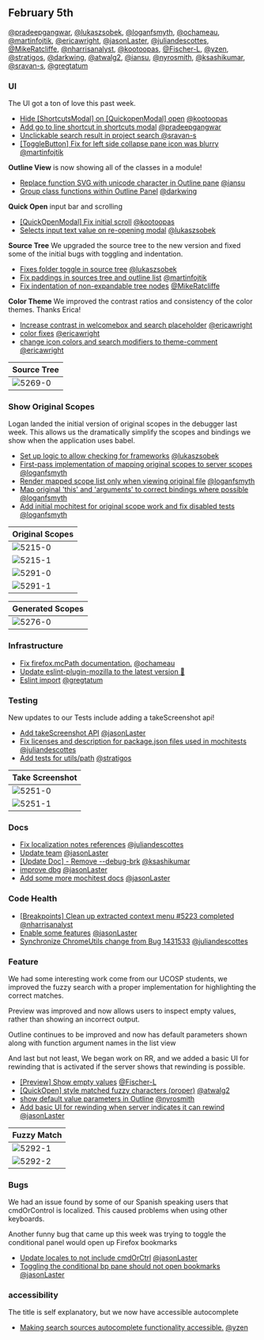 ## February 5th

[@pradeepgangwar], [@lukaszsobek], [@loganfsmyth], [@ochameau], [@martinfojtik], [@ericawright], [@jasonLaster], [@juliandescottes], [@MikeRatcliffe], [@nharrisanalyst], [@kootoopas], [@Fischer-L], [@yzen], [@stratigos], [@darkwing], [@atwalg2], [@iansu], [@nyrosmith], [@ksashikumar], [@sravan-s], [@gregtatum]

### UI

The UI got a ton of love this past week.

* [Hide [ShortcutsModal] on [QuickopenModal] open][5275] [@kootoopas]
* [Add go to line shortcut in shortcuts modal][4932] [@pradeepgangwar]
* [Unclickable search result in project search ][5305] [@sravan-s]
* [[ToggleButton] Fix for left side collapse pane icon was blurry][5309] [@martinfojtik]

**Outline View** is now showing all of the classes in a module!

* [Replace function SVG with unicode character in Outline pane][5293] [@iansu]
* [Group class functions within Outline Panel][5290] [@darkwing]

**Quick Open** input bar and scrolling

* [[QuickOpenModal] Fix initial scroll][5311] [@kootoopas]
* [Selects input text value on re-opening modal][5286] [@lukaszsobek]

**Source Tree** We upgraded the source tree to the new version and fixed some of the initial bugs with toggling and indentation.

* [Fixes folder toggle in source tree][5308] [@lukaszsobek]
* [Fix paddings in sources tree and outline list][5240] [@martinfojtik]
* [Fix indentation of non-expandable tree nodes][5269] [@MikeRatcliffe]

**Color Theme** We improved the contrast ratios and consistency of the color themes. Thanks Erica!

* [Increase contrast in welcomebox and search placeholder][5249] [@ericawright]
* [color fixes][5314] [@ericawright]
* [change icon colors and search modifiers to theme-comment][5318] [@ericawright]

| Source Tree |
| ----------- |
| ![5269-0]   |

### Show Original Scopes

Logan landed the initial version of original scopes in the debugger last week. This allows us the dramatically simplify the scopes and bindings we show when the application uses babel.

* [Set up logic to allow checking for frameworks][5186] [@lukaszsobek]
* [First-pass implementation of mapping original scopes to server scopes][5215] [@loganfsmyth]
* [Render mapped scope list only when viewing original file][5276] [@loganfsmyth]
* [Map original 'this' and 'arguments' to correct bindings where possible][5291] [@loganfsmyth]
* [Add initial mochitest for original scope work and fix disabled tests][5317] [@loganfsmyth]

| Original Scopes |
| --------------- |
| ![5215-0]       |
| ![5215-1]       |
| ![5291-0]       |
| ![5291-1]       |

| Generated Scopes |
| ---------------- |
| ![5276-0]        |

### Infrastructure

* [Fix firefox.mcPath documentation.][5238] [@ochameau]
* [Update eslint-plugin-mozilla to the latest version 🚀][5272]
* [Eslint import][5315] [@gregtatum]

### Testing

New updates to our Tests include adding a takeScreenshot api!

* [Add takeScreenshot API][5251] [@jasonLaster]
* [Fix licenses and description for package.json files used in mochitests][5264] [@juliandescottes]
* [Add tests for utils/path][5289] [@stratigos]

| Take Screenshot |
| --------------- |
| ![5251-0]       |
| ![5251-1]       |

### Docs

* [Fix localization notes references][5263] [@juliandescottes]
* [Update team][5274] [@jasonLaster]
* [[Update Doc] - Remove --debug-brk][5297] [@ksashikumar]
* [improve dbg][5304] [@jasonLaster]
* [Add some more mochitest docs][5319] [@jasonLaster]

### Code Health

* [[Breakpoints] Clean up extracted context menu #5223 completed][5271] [@nharrisanalyst]
* [Enable some features][5273] [@jasonLaster]
* [Synchronize ChromeUtils change from Bug 1431533][5282] [@juliandescottes]

### Feature

We had some interesting work come from our UCOSP students, we improved the fuzzy search with a proper implementation for highlighting the correct matches.

Preview was improved and now allows users to inspect empty values, rather than showing an incorrect output.

Outline continues to be improved and now has default parameters shown along with function argument names in the list view

And last but not least, We began work on RR, and we added a basic UI for rewinding that is activated if the server shows that rewinding is possible.

* [[Preview] Show empty values][5279] [@Fischer-L]
* [[QuickOpen] style matched fuzzy characters (proper)][5292] [@atwalg2]
* [show default value parameters in Outline][5294] [@nyrosmith]
* [Add basic UI for rewinding when server indicates it can rewind][5303] [@jasonLaster]

| Fuzzy Match |
| ----------- |
| ![5292-1]   |
| ![5292-2]   |

### Bugs

We had an issue found by some of our Spanish speaking users that cmdOrControl is localized. This caused problems when using other keyboards.

Another funny bug that came up this week was trying to toggle the conditional panel would open up Firefox bookmarks

* [Update locales to not include cmdOrCtrl][5281] [@jasonLaster]
* [Toggling the conditional bp pane should not open bookmarks][5299] [@jasonLaster]

### accessibility

The title is self explanatory, but we now have accessible autocomplete

* [Making search sources autocomplete functionality accessible.][5285] [@yzen]

[4932-0]: https://user-images.githubusercontent.com/21259802/34070513-c3b9dd3c-e28d-11e7-94b9-9d8c7ccba246.png
[5215-0]: https://user-images.githubusercontent.com/132260/35460493-16552724-0299-11e8-96f2-9f04472556a7.png
[5215-1]: https://user-images.githubusercontent.com/132260/35460611-7cfe14c2-0299-11e8-8ec6-1f62b84c66da.png
[5251-0]: https://user-images.githubusercontent.com/254562/35596533-48115556-05e8-11e8-8752-fc8d1ff86a2b.png
[5251-1]: https://user-images.githubusercontent.com/254562/35596561-64a16648-05e8-11e8-8e11-9a133e8d53e9.png
[5269-0]: https://user-images.githubusercontent.com/116941/35636987-b84532ee-06aa-11e8-8328-819d2656c172.png
[5275-0]: https://user-images.githubusercontent.com/601001/35648099-3e9c3234-06dd-11e8-9914-6d5f44bc5c1f.gif
[5276-0]: https://user-images.githubusercontent.com/132260/35649451-fdb265d0-068d-11e8-857e-9b31c4459765.gif
[5279-0]: https://user-images.githubusercontent.com/5627487/35678901-1990200a-0790-11e8-8b2a-4b9734a84b35.gif
[5286-0]: https://user-images.githubusercontent.com/23530054/35698006-1f098188-078c-11e8-9dad-a67420b007ee.gif
[5290-0]: https://user-images.githubusercontent.com/46655/35714772-491595b8-0794-11e8-8258-1556d781dcdc.png
[5291-0]: https://user-images.githubusercontent.com/132260/35711806-b838c1de-0773-11e8-9c26-aa7252ea8130.png
[5291-1]: https://user-images.githubusercontent.com/132260/35712335-6435d4ca-0776-11e8-9924-50061cf28d55.png
[5292-0]: https://user-images.githubusercontent.com/23143862/35723185-9cf2c1fc-07b6-11e8-85aa-46fc9b2b2e22.png
[5292-1]: https://user-images.githubusercontent.com/23143862/35717263-54b1acac-079b-11e8-91d6-70acdf34b598.png
[5292-2]: https://user-images.githubusercontent.com/23143862/35714962-f74fdcae-078c-11e8-9c37-258c38e90c1c.png
[5292-3]: https://user-images.githubusercontent.com/23143862/35715520-248f70e6-0790-11e8-80f5-faebba6587d7.png
[5293-0]: https://user-images.githubusercontent.com/433725/35716425-24b8177a-0796-11e8-86eb-0d8e35bd39d2.png
[5293-1]: https://user-images.githubusercontent.com/433725/35716426-24d377f4-0796-11e8-93f7-7948953c2155.png
[5294-0]: https://user-images.githubusercontent.com/2511026/35727134-60f60d48-0807-11e8-922a-d5bd990a76cd.PNG
[5305-0]: https://user-images.githubusercontent.com/11382805/35763591-edf45ed4-08f2-11e8-92ee-a10a2f068541.gif
[5308-0]: https://user-images.githubusercontent.com/23530054/35765487-e12b13f6-08c4-11e8-9bc3-3a6c2a69537b.gif
[5309-0]: https://user-images.githubusercontent.com/7465851/35765648-afacaa48-08c8-11e8-8511-f65c23b8465c.JPG
[5309-1]: https://user-images.githubusercontent.com/7465851/35765647-a99925dc-08c8-11e8-91bb-f5e4cd5aa56f.JPG
[5311-0]: https://user-images.githubusercontent.com/601001/35770593-ec534106-0926-11e8-8f4b-2e43da08bf95.gif
[5314-0]: https://user-images.githubusercontent.com/10803178/35814836-13f18954-0a65-11e8-8e59-f100e6891038.png
[5314-1]: https://user-images.githubusercontent.com/10803178/35814839-16554348-0a65-11e8-8135-41923b319def.png
[5314-2]: https://user-images.githubusercontent.com/10803178/35814754-d60fa68e-0a64-11e8-9b12-8a98fd2a6b4a.png
[5314-3]: https://user-images.githubusercontent.com/10803178/35814693-ac158af6-0a64-11e8-972f-a729afde7205.png
[4932]: https://github.com/firefox-devtools/debugger/pull/4932
[5186]: https://github.com/firefox-devtools/debugger/pull/5186
[5215]: https://github.com/firefox-devtools/debugger/pull/5215
[5238]: https://github.com/firefox-devtools/debugger/pull/5238
[5240]: https://github.com/firefox-devtools/debugger/pull/5240
[5249]: https://github.com/firefox-devtools/debugger/pull/5249
[5251]: https://github.com/firefox-devtools/debugger/pull/5251
[5263]: https://github.com/firefox-devtools/debugger/pull/5263
[5264]: https://github.com/firefox-devtools/debugger/pull/5264
[5269]: https://github.com/firefox-devtools/debugger/pull/5269
[5271]: https://github.com/firefox-devtools/debugger/pull/5271
[5272]: https://github.com/firefox-devtools/debugger/pull/5272
[5273]: https://github.com/firefox-devtools/debugger/pull/5273
[5274]: https://github.com/firefox-devtools/debugger/pull/5274
[5275]: https://github.com/firefox-devtools/debugger/pull/5275
[5276]: https://github.com/firefox-devtools/debugger/pull/5276
[5279]: https://github.com/firefox-devtools/debugger/pull/5279
[5281]: https://github.com/firefox-devtools/debugger/pull/5281
[5282]: https://github.com/firefox-devtools/debugger/pull/5282
[5285]: https://github.com/firefox-devtools/debugger/pull/5285
[5286]: https://github.com/firefox-devtools/debugger/pull/5286
[5289]: https://github.com/firefox-devtools/debugger/pull/5289
[5290]: https://github.com/firefox-devtools/debugger/pull/5290
[5291]: https://github.com/firefox-devtools/debugger/pull/5291
[5292]: https://github.com/firefox-devtools/debugger/pull/5292
[5293]: https://github.com/firefox-devtools/debugger/pull/5293
[5294]: https://github.com/firefox-devtools/debugger/pull/5294
[5297]: https://github.com/firefox-devtools/debugger/pull/5297
[5299]: https://github.com/firefox-devtools/debugger/pull/5299
[5303]: https://github.com/firefox-devtools/debugger/pull/5303
[5304]: https://github.com/firefox-devtools/debugger/pull/5304
[5305]: https://github.com/firefox-devtools/debugger/pull/5305
[5308]: https://github.com/firefox-devtools/debugger/pull/5308
[5309]: https://github.com/firefox-devtools/debugger/pull/5309
[5311]: https://github.com/firefox-devtools/debugger/pull/5311
[5314]: https://github.com/firefox-devtools/debugger/pull/5314
[5315]: https://github.com/firefox-devtools/debugger/pull/5315
[5317]: https://github.com/firefox-devtools/debugger/pull/5317
[5318]: https://github.com/firefox-devtools/debugger/pull/5318
[5319]: https://github.com/firefox-devtools/debugger/pull/5319
[@pradeepgangwar]: https://github.com/pradeepgangwar
[@lukaszsobek]: https://github.com/lukaszsobek
[@loganfsmyth]: https://github.com/loganfsmyth
[@ochameau]: https://github.com/ochameau
[@martinfojtik]: https://github.com/martinfojtik
[@ericawright]: https://github.com/ericawright
[@jasonlaster]: https://github.com/jasonLaster
[@juliandescottes]: https://github.com/juliandescottes
[@mikeratcliffe]: https://github.com/MikeRatcliffe
[@nharrisanalyst]: https://github.com/nharrisanalyst
[@kootoopas]: https://github.com/kootoopas
[@fischer-l]: https://github.com/Fischer-L
[@yzen]: https://github.com/yzen
[@stratigos]: https://github.com/stratigos
[@darkwing]: https://github.com/darkwing
[@atwalg2]: https://github.com/atwalg2
[@iansu]: https://github.com/iansu
[@nyrosmith]: https://github.com/nyrosmith
[@ksashikumar]: https://github.com/ksashikumar
[@sravan-s]: https://github.com/sravan-s
[@gregtatum]: https://github.com/gregtatum

